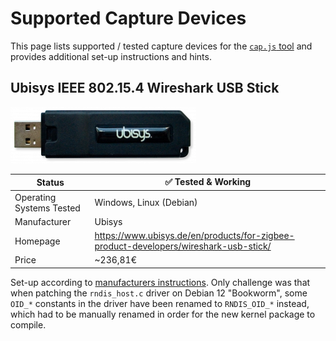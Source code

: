 # Supported Capture Devices

This page lists supported / tested capture devices for the [`cap.js` tool](../README.md#zbtk-cap) and provides additional set-up instructions and hints.

## Ubisys IEEE 802.15.4 Wireshark USB Stick

![Ubisys Wirehsark Stick](UbisysUSB.png)

| **Status** | ✅ Tested & Working |
| --- | --- |
| Operating Systems Tested | Windows, Linux (Debian) |
| Manufacturer | Ubisys |
| Homepage | https://www.ubisys.de/en/products/for-zigbee-product-developers/wireshark-usb-stick/ |
| Price | ~236,81€ |

Set-up according to [manufacturers instructions](https://www.ubisys.de/wp-content/uploads/ubisys-ieee802154-wireshark-manual.pdf). Only challenge was that when patching the `rndis_host.c` driver on Debian 12 "Bookworm", some `OID_*` constants in the driver have been renamed to `RNDIS_OID_*` instead, which had to be manually renamed in order for the new kernel package to compile.
